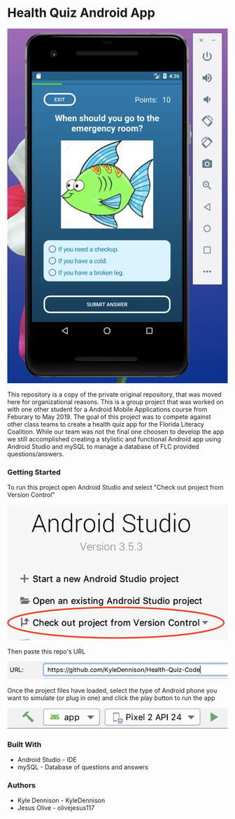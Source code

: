 # Health Quiz Android App

![Demo](Pictures/demoPicture.png)


This repository is a copy of the private original repository, that was moved here for organizational reasons. This is a group project that was worked on with one other student for a Android Mobile Applications course from Feburary to May 2019. The goal of this project was to compete against other class teams to create a health quiz app for the Florida Literacy Coalition. While our team was not the final one choosen to develop the app we still accomplished creating a stylistic and functional Android app using Android Studio and mySQL to manage a database of FLC provided questions/answers. 

### Getting Started 
To run this project open Android Studio and select "Check out project from Version Control" 

![Step 1](Pictures/screen1.png)

Then paste this repo's URL 

![Step 2](Pictures/screen2.png)

Once the project files have loaded, select the type of Android phone you want to simulate (or plug in one) and click the play button to run the app

![Step 3](Pictures/screen3.png)


### Built With 

* Android Studio - IDE
* mySQL - Database of questions and answers 

### Authors 

* Kyle Dennison - KyleDennison
* Jesus Olive - olivejesus117




